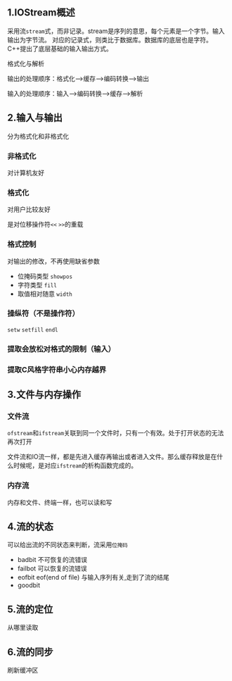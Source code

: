 ## 1.IOStream概述
采用流`stream`式，而非记录。stream是序列的意思，每个元素是一个字节。输入输出为字节流。
对应的记录式，则类比于数据库。数据库的底层也是字符。
C++提出了底层基础的输入输出方式。

格式化与解析

输出的处理顺序：格式化-->缓存-->编码转换-->输出

输入的处理顺序：输入-->编码转换-->缓存-->解析

## 2.输入与输出
分为格式化和非格式化
### 非格式化
对计算机友好
### 格式化
对用户比较友好

是对位移操作符`<<` `>>`的重载

### 格式控制
对输出的修改，不再使用缺省参数
- 位掩码类型 `showpos`
- 字符类型 `fill`
- 取值相对随意 `width`

### 操纵符（不是操作符）
`setw` `setfill` `endl`

### 提取会放松对格式的限制（输入）

### 提取C风格字符串小心内存越界

## 3.文件与内存操作
### 文件流
`ofstream`和`ifstream`关联到同一个文件时，只有一个有效。处于打开状态的无法再次打开

文件流和IO流一样，都是先进入缓存再输出或者进入文件。那么缓存释放是在什么时候呢，是对应`ifstream`的析构函数完成的。

### 内存流
内存和文件、终端一样，也可以读和写

## 4.流的状态

可以给出流的不同状态来判断，流采用`位掩码`
- badbit 不可恢复的流错误
- failbot 可以恢复的流错误
- eofbit eof(end of file) 与输入序列有关,走到了流的结尾
- goodbit

## 5.流的定位

从哪里读取

## 6.流的同步
刷新缓冲区

